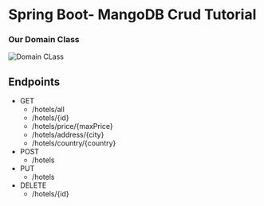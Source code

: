 # Spring Boot- MangoDB Crud Tutorial
  
  ### Our Domain Class
  
  ![Domain CLass](https://user-images.githubusercontent.com/45934056/77880153-a9d7a700-7264-11ea-8b96-eee6a25b6567.png)
  
  ## Endpoints
<ul>
  <li>GET
    <ul>
      <li>/hotels/all</li>
      <li>/hotels/{id}</li>
      <li>/hotels/price/{maxPrice}</li>
      <li>/hotels/address/{city}</li>
      <li>/hotels/country/{country}</li>
    </ul>
  </li>
  <li>POST
    <ul>
      <li>/hotels</li>
    </ul>
  </li>
  <li>PUT
    <ul>
      <li>/hotels</li>
    </ul>
  </li>
   <li>DELETE
    <ul>
      <li>/hotels/{id}</li>
    </ul>
  </li>
  
  
</ul>
